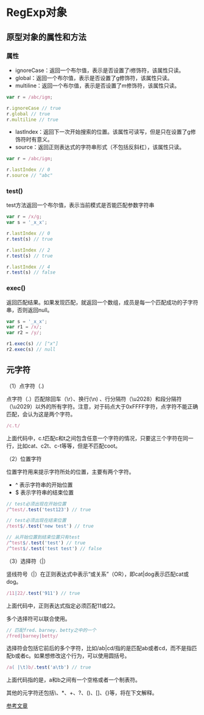 # RegExp对象

## 原型对象的属性和方法

### 属性

- ignoreCase：返回一个布尔值，表示是否设置了i修饰符，该属性只读。
- global：返回一个布尔值，表示是否设置了g修饰符，该属性只读。
- multiline：返回一个布尔值，表示是否设置了m修饰符，该属性只读。

```js
var r = /abc/igm;

r.ignoreCase // true
r.global // true
r.multiline // true
```
- lastIndex：返回下一次开始搜索的位置。该属性可读写，但是只在设置了g修饰符时有意义。
- source：返回正则表达式的字符串形式（不包括反斜杠），该属性只读。

```js
var r = /abc/igm;

r.lastIndex // 0
r.source // "abc"
```

### test()

test方法返回一个布尔值，表示当前模式是否能匹配参数字符串

```js
var r = /x/g;
var s = '_x_x';

r.lastIndex // 0
r.test(s) // true

r.lastIndex // 2
r.test(s) // true

r.lastIndex // 4
r.test(s) // false
```

### exec()
返回匹配结果。如果发现匹配，就返回一个数组，成员是每一个匹配成功的子字符串，否则返回null。
```js
var s = '_x_x';
var r1 = /x/;
var r2 = /y/;

r1.exec(s) // ["x"]
r2.exec(s) // null
```

## 元字符

（1）点字符（.)

点字符（.）匹配除回车（\r）、换行(\n) 、行分隔符（\u2028）和段分隔符（\u2029）以外的所有字符。注意，对于码点大于0xFFFF字符，点字符不能正确匹配，会认为这是两个字符。
```js
/c.t/
```
上面代码中，c.t匹配c和t之间包含任意一个字符的情况，只要这三个字符在同一行，比如cat、c2t、c-t等等，但是不匹配coot。

（2）位置字符

位置字符用来提示字符所处的位置，主要有两个字符。

- ^ 表示字符串的开始位置
- $ 表示字符串的结束位置
```js
// test必须出现在开始位置
/^test/.test('test123') // true

// test必须出现在结束位置
/test$/.test('new test') // true

// 从开始位置到结束位置只有test
/^test$/.test('test') // true
/^test$/.test('test test') // false
```

（3）选择符（|）

竖线符号（|）在正则表达式中表示“或关系”（OR），即cat|dog表示匹配cat或dog。
```js
/11|22/.test('911') // true
```
上面代码中，正则表达式指定必须匹配11或22。

多个选择符可以联合使用。
```js
// 匹配fred、barney、betty之中的一个
/fred|barney|betty/
```

选择符会包括它前后的多个字符，比如/ab|cd/指的是匹配ab或者cd，而不是指匹配b或者c。如果想修改这个行为，可以使用圆括号。

```js
/a( |\t)b/.test('a\tb') // true
```
上面代码指的是，a和b之间有一个空格或者一个制表符。

其他的元字符还包括\、\*、+、?、()、[]、{}等，将在下文解释。

[参考文章](http://javascript.ruanyifeng.com/stdlib/regexp.html)

